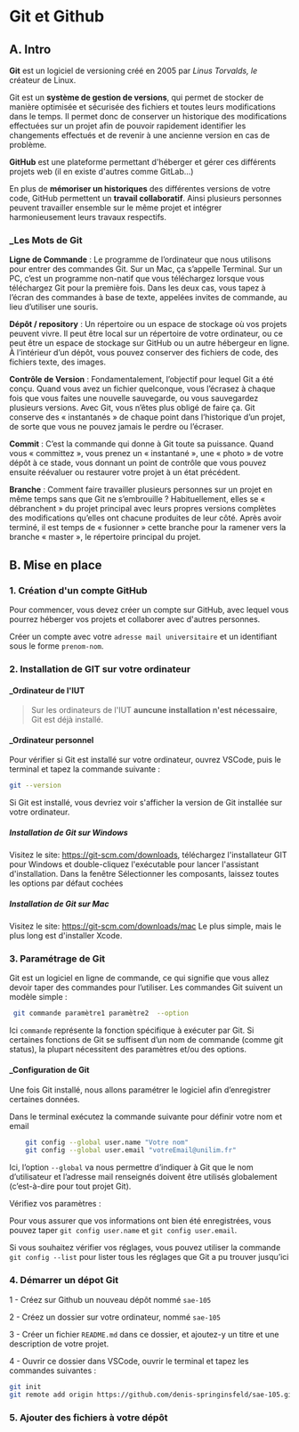 # Git et Github

## A. Intro

**Git** est un logiciel de versioning créé en 2005 par _Linus Torvalds, le_ créateur de Linux.

Git est un **système de gestion de versions**, qui permet de stocker de manière optimisée et sécurisée des fichiers et toutes leurs modifications dans le temps. Il permet donc de conserver un historique des modifications effectuées sur un projet afin de pouvoir rapidement identifier les changements effectués et de revenir à une ancienne version en cas de problème.

**GitHub** est une plateforme permettant d'héberger et gérer ces différents projets web (il en existe d'autres comme GitLab...)

En plus de **mémoriser un historiques** des différentes versions de votre code, GitHub permettent un **travail collaboratif**. Ainsi plusieurs personnes peuvent travailler ensemble sur le même projet et intégrer harmonieusement leurs travaux respectifs.

### \_Les Mots de Git

**Ligne de Commande** : Le programme de l’ordinateur que nous utilisons pour entrer des commandes Git. Sur un Mac, ça s’appelle Terminal. Sur un PC, c’est un programme non-natif que vous téléchargez lorsque vous téléchargez Git pour la première fois. Dans les deux cas, vous tapez à l’écran des commandes à base de texte, appelées invites de commande, au lieu d’utiliser une souris.

**Dépôt / repository** : Un répertoire ou un espace de stockage où vos projets peuvent vivre. Il peut être local sur un répertoire de votre ordinateur, ou ce peut être un espace de stockage sur GitHub ou un autre hébergeur en ligne. À l’intérieur d’un dépôt, vous pouvez conserver des fichiers de code, des fichiers texte, des images.

**Contrôle de Version** : Fondamentalement, l’objectif pour lequel Git a été conçu. Quand vous avez un fichier quelconque, vous l’écrasez à chaque fois que vous faites une nouvelle sauvegarde, ou vous sauvegardez plusieurs versions. Avec Git, vous n’êtes plus obligé de faire ça. Git conserve des « instantanés » de chaque point dans l’historique d’un projet, de sorte que vous ne pouvez jamais le perdre ou l’écraser.

**Commit** : C’est la commande qui donne à Git toute sa puissance. Quand vous « committez », vous prenez un « instantané », une « photo » de votre dépôt à ce stade, vous donnant un point de contrôle que vous pouvez ensuite réévaluer ou restaurer votre projet à un état précédent.

**Branche** : Comment faire travailler plusieurs personnes sur un projet en même temps sans que Git ne s’embrouille ? Habituellement, elles se « débranchent » du projet principal avec leurs propres versions complètes des modifications qu’elles ont chacune produites de leur côté. Après avoir terminé, il est temps de « fusionner » cette branche pour la ramener vers la branche « master », le répertoire principal du projet.

## B. Mise en place

### 1. Création d'un compte GitHub

Pour commencer, vous devez créer un compte sur GitHub, avec lequel vous pourrez héberger vos projets et collaborer avec d'autres personnes.

Créer un compte avec votre `adresse mail universitaire` et un identifiant sous le forme `prenom-nom`.

### 2. Installation de GIT sur votre ordinateur

#### \_Ordinateur de l'IUT

> Sur les ordinateurs de l'IUT **auncune installation n'est nécessaire**, Git est déjà installé.

#### \_Ordinateur personnel

Pour vérifier si Git est installé sur votre ordinateur, ouvrez VSCode, puis le terminal et tapez la commande suivante :

```bash
git --version
```

Si Git est installé, vous devriez voir s'afficher la version de Git installée sur votre ordinateur.

##### Installation de Git sur Windows

Visitez le site: https://git-scm.com/downloads, téléchargez l'installateur GIT pour Windows et double-cliquez l'exécutable pour lancer l'assistant d'installation. Dans la fenêtre Sélectionner les composants, laissez toutes les options par défaut cochées

##### Installation de Git sur Mac

Visitez le site: https://git-scm.com/downloads/mac
Le plus simple, mais le plus long est d'installer Xcode.

### 3. Paramétrage de Git

Git est un logiciel en ligne de commande, ce qui signifie que vous allez devoir taper des commandes pour l’utiliser. Les commandes Git suivent un modèle simple :

```bash
 git commande paramètre1 paramètre2  --option
```

Ici `commande` représente la fonction spécifique à exécuter par Git.
Si certaines fonctions de Git se suffisent d’un nom de commande (comme git status), la plupart nécessitent des paramètres et/ou des options.

#### \_Configuration de Git

Une fois Git installé, nous allons paramétrer le logiciel afin d’enregistrer certaines données.

Dans le terminal exécutez la commande suivante pour définir votre nom et email

```bash
    git config --global user.name "Votre nom"
    git config --global user.email "votreEmail@unilim.fr"
```

Ici, l’option `--global` va nous permettre d’indiquer à Git que le nom d’utilisateur et l’adresse mail renseignés doivent être utilisés globalement (c’est-à-dire pour tout projet Git).

Vérifiez vos paramètres :

Pour vous assurer que vos informations ont bien été enregistrées, vous pouvez taper `git config user.name` et `git config user.email`.

Si vous souhaitez vérifier vos réglages, vous pouvez utiliser la commande `git config --list` pour lister tous les réglages que Git a pu trouver jusqu’ici

### 4. Démarrer un dépot Git

1 - Créez sur Github un nouveau dépôt nommé `sae-105`

2 - Créez un dossier sur votre ordinateur, nommé `sae-105`

3 - Créer un fichier `README.md` dans ce dossier, et ajoutez-y un titre et une description de votre projet.

4 - Ouvrir ce dossier dans VSCode, ouvrir le terminal et tapez les commandes suivantes :

```bash
git init
git remote add origin https://github.com/denis-springinsfeld/sae-105.git
```

### 5. Ajouter des fichiers à votre dépôt
